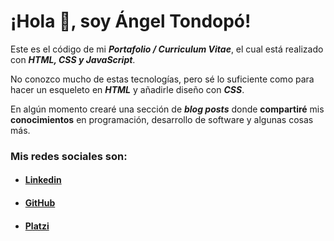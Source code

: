 # ¡Hola 🖖, soy Ángel Tondopó!

Este es el código de mi ***Portafolio / Curriculum Vitae***, el cual está realizado con ***HTML, CSS y JavaScript***.

No conozco mucho de estas tecnologías, pero sé lo suficiente como para hacer un esqueleto en ***HTML*** y añadirle diseño con ***CSS***.

En algún momento crearé una sección de ***blog posts*** donde **compartiré** mis **conocimientos** en programación, desarrollo de software y algunas cosas más.

### Mis redes sociales son:
- #### **[Linkedin](Https://Linkedin.Com/In/Tondopo "Linkedin")**
- #### **[GitHub](https://github.com/angeltondopo "GitHub")**
- #### **[Platzi](https://platzi.com/p/angeltondopo/ "Platzi")**